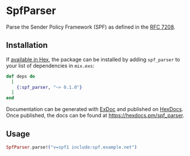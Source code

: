 # SpfParser

Parse the Sender Policy Framework (SPF) as defined in the [RFC 7208][].

## Installation

If [available in Hex](https://hex.pm/docs/publish), the package can be installed
by adding `spf_parser` to your list of dependencies in `mix.exs`:

```elixir
def deps do
  [
    {:spf_parser, "~> 0.1.0"}
  ]
end
```

Documentation can be generated with [ExDoc](https://github.com/elixir-lang/ex_doc)
and published on [HexDocs](https://hexdocs.pm). Once published, the docs can
be found at <https://hexdocs.pm/spf_parser>.

## Usage

```elixir
SpfParser.parse!("v=spf1 include:spf.example.net")
```

[RFC 7208]: https://www.rfc-editor.org/rfc/rfc7208
